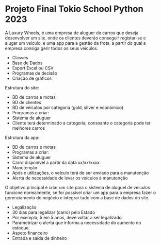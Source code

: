 # Projeto Final Tokio School Python 2023

A Luxury Wheels, é uma empresa de aluguer de carros que deseja desenvolver um site, onde os clientes deverão conseguir registar-se e alugar um veículo, e uma app para a gestão da frota, a partir do qual a empresa consiga gerir todos os seus veículos.

- Classes
- Base de Dados
- Export Excel ou CSV
- Programas de decisão
- Criação de gráficos

Estrutura do site:
- BD de carros e motas
- BD de clientes
- BD de veículos por categoria (gold, silver e económico)
- Programas a criar:
- Sistema de aluguer
- Cliente terá determinado a categoria, consoante o categoria pode ter melhores carros
 
Estrutura da app:
- BD de carros e motas
- Programas a criar:
- Sistema de aluguer
- Carro disponível a partir da data xx/xx/xxxx
- Manutenção
- Após x utilizações, o veículo terá de ser enviado para a manutenção
- Alerta de necessidade de levar os veículos à manutenção

O objetivo principal é criar um site para o sistema de aluguel de veículos funcione normalmente, se for possível criar um app para a empresa fazer o gerenciamento do negócio e integrar tudo com a base de dados do site.
- Legalização
- 30 dias para legalizar (carro) pelo Estado
- Por exemplo, 5 em 5 anos, deve voltar a ser legalizado
- Parametrizar o alerta que informa a necessidade do aumento do estoque.
- Aspeto financeiro
- Entrada e saída de dinheiro
